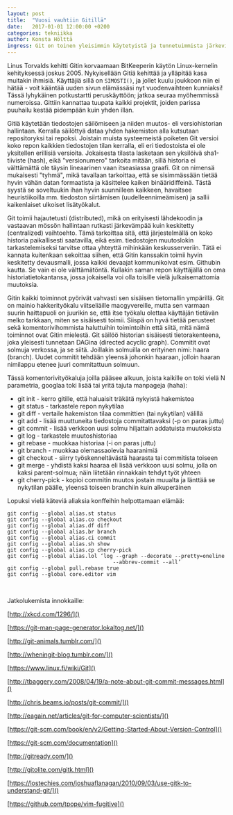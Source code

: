 ```yaml
---
layout: post
title:  "Vuosi vauhtiin Gitillä"
date:   2017-01-01 12:00:00 +0200
categories: tekniikka
author: Konsta Hölttä
ingress: Git on toinen yleisimmin käytetyistä ja tunnetuimmista järkevistä avoimen lähdekoodin versionhallintajärjestelmistä; jotkut vääräuskoiset tykkäävät käyttää Mercurialia.
---
```


Linus Torvalds kehitti Gitin korvaamaan BitKeeperin
käytön Linux-kernelin kehityksessä joskus 2005. Nykyisellään Gitiä kehittää ja
ylläpitää kasa muitakin ihmisiä. Käyttäjiä sillä on `SIMOSTI()`, ja jollet kuulu
joukkoon niin ei hätää - voit kääntää uuden sivun elämässäsi nyt
vuodenvaihteen kunniaksi! Tässä lyhykäinen potkustartti peruskäyttöön; jatkoa
seuraa myöhemmissä numeroissa. Gittiin kannattaa tuupata kaikki projektit,
joiden parissa puuhailu kestää pidempään kuin yhden illan.

Gitiä käytetään tiedostojen säilömiseen ja niiden muutos- eli versiohistorian
hallintaan. Kerralla säilöttyä dataa yhden hakemiston alla kutsutaan
repositoryksi tai repoksi. Joistain muista systeemeistä poiketen Git versioi
koko repon kaikkien tiedostojen tilan kerralla, eli eri tiedostoista ei ole
yksitellen erillisiä versioita. Jokaisesta tilasta lasketaan sen yksilöivä
sha1-tiiviste (hash), eikä "versionumero" tarkoita mitään, sillä historia ei
välttämättä ole täysin lineaarinen vaan itseasiassa graafi. Git on nimensä
mukaisesti "tyhmä", mikä tavallaan tarkoittaa, että se sisimmässään tietää
hyvin vähän datan formaatista ja käsittelee kaiken binääridiffeinä. Tästä
syystä se soveltuukin ihan hyvin suunnilleen kaikkeen, havaitsee
heuristiikoilla mm. tiedoston siirtämisen (uudelleennimeämisen) ja sallii
kaikenlaiset ulkoiset lisätyökalut.

Git toimii hajautetusti (distributed), mikä on erityisesti lähdekoodin ja
vastaavan mössön hallintaan rutkasti järkevämpää kuin keskitetty (centralized)
vaihtoehto. Tämä tarkoittaa sitä, että järjestelmällä on koko historia
paikallisesti saatavilla, eikä esim. tiedostojen muutoslokin tarkastelemiseksi
tarvitse ottaa yhteyttä mihinkään keskusserveriin. Tätä ei kannata kuitenkaan
sekoittaa siihen, että Gitin kanssakin toimii hyvin keskitetty devausmalli,
jossa kaikki devaajat kommunikoivat esim. Githubin kautta. Se vain ei ole
välttämätöntä. Kullakin saman repon käyttäjällä on oma historiatietokantansa,
jossa jokaisella voi olla toisille vielä julkaisemattomia muutoksia.

Gitin kaikki toiminnot pyörivät vahvasti sen sisäisen tietomallin ympärillä.
Git on mainio hakkerityökalu viitseliäille macgyvereille, mutta sen varmaan
suurin haittapuoli on juurikin se, että itse työkalu olettaa käyttäjän
tietävän melko tarkkaan, miten se sisäisesti toimii. Siispä on hyvä tietää
perusteet sekä komentorivihommista haluttuihin toimintoihin että siitä, mitä
nämä toiminnot ovat Gitin mielestä. Git säilöö historian sisäisesti
tietorakenteena, joka yleisesti tunnetaan DAGina (directed acyclic graph).
Commitit ovat solmuja verkossa, ja se siitä. Joillakin solmuilla on erityinen
nimi: haara (branch). Uudet commitit tehdään yleensä johonkin haaraan, jolloin
haaran nimilappu etenee juuri commitattuun solmuun.

Tässä komentorivityökaluja joilla pääsee alkuun, joista kaikille on toki vielä
N parametria, googlaa toki lisää tai yritä tajuta manpageja (haha):

* git init - kerro gitille, että haluaisit träkätä nykyistä hakemistoa
* git status - tarkastele repon nykytilaa
* git diff - vertaile hakemiston tilaa committien (tai nykytilan) välillä
* git add - lisää muuttuneita tiedostoja commitattavaksi (-p on paras juttu)
* git commit - lisää verkkoon uusi solmu hiljattain addatuista muutoksista
* git log - tarkastele muutoshistoriaa
* git rebase - muokkaa historiaa (-i on paras juttu)
* git branch - muokkaa olemassaolevia haaranimiä
* git checkout - siirry työskenneltävästä haarasta tai commitista toiseen
* git merge - yhdistä kaksi haaraa eli lisää verkkoon uusi solmu, jolla on
  kaksi parent-solmua; näin liitetään rinnakkain tehdyt työt yhteen
* git cherry-pick - kopioi commitin muutos jostain muualta ja länttää se
  nykytilan päälle, yleensä toiseen branchiin kuin alkuperäinen

Lopuksi vielä käteviä aliaksia konffeihin helpottamaan elämää:

```
git config --global alias.st status
git config --global alias.co checkout
git config --global alias.df diff
git config --global alias.br branch
git config --global alias.ci commit
git config --global alias.sh show
git config --global alias.cp cherry-pick
git config --global alias.lol ‘log --graph --decorate --pretty=oneline
                                  --abbrev-commit --all’
git config --global pull.rebase true
git config --global core.editor vim
```

<br>

Jatkolukemista innokkaille:

[http://xkcd.com/1296/]()

[https://git-man-page-generator.lokaltog.net/]()

[http://git-animals.tumblr.com/]()

[http://wheningit-blog.tumblr.com/]()

[https://www.linux.fi/wiki/Git]()

[http://tbaggery.com/2008/04/19/a-note-about-git-commit-messages.html]()

[http://chris.beams.io/posts/git-commit/]()

[http://eagain.net/articles/git-for-computer-scientists/]()

[https://git-scm.com/book/en/v2/Getting-Started-About-Version-Control]()

[https://git-scm.com/documentation]()

[http://gitready.com/]()

[http://gitolite.com/gitk.html]()

[https://lostechies.com/joshuaflanagan/2010/09/03/use-gitk-to-understand-git/]()

[https://github.com/tpope/vim-fugitive]()